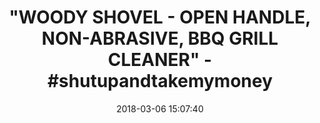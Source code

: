 ---
title: >-
  "WOODY SHOVEL - OPEN HANDLE, NON-ABRASIVE, BBQ GRILL CLEANER" -
  #shutupandtakemymoney
name: >-
  Wood Grill Scraper (20" Shovel) - Perfect BBQ Accessory for Cleaning Any
  Grill, Made in USA by Great Scrape
date: '2018-03-06 15:07:40'
buy_now: >-
  https://www.amazon.com/Wood-Grill-Scraper-Shovel-Accessory/dp/B077T84PD7?psc=1&SubscriptionId=AKIAIA5RBQIWQVTCUEUQ&tag=coldcutdeals-20&linkCode=xm2&camp=2025&creative=165953&creativeASIN=B077T84PD7
description_markdown: >+
  Wood Grill Scraper (20" Shovel) - Perfect BBQ Accessory for Cleaning Any
  Grill, Made in USA by Great Scrape

    - HARDWOOD GRILL SCRAPERS - The Woody 20" Shovel has a longer reach to protect your hands and fingers while grilling. Use our wooden grill scraper shovel to clean off your barbeque grill when you're done cooking. Made with a comfort grip handle that is more narrow in the middle of the paddle, it easily reaches under warming trays and grill grates to more thoroughly clean after grilling.

    - ALL-NATURAL BBQ TOOLS - Great Scrape makes these amazing wood products from real, solid Red Oak and Beech hardwoods, coated with an all-natural, non-toxic, food safe mineral oil commonly used as butcher block oil. The Great Scrape grill accessories come pre-treated and ready for you to use. Don't let a messy, dirty grill keep you from enjoying your favorite grilled foods.

    - NO MORE WIRE BRISTLES - Our Woody products are a grilling necessity for both serious grillers and those who are just learning. Wire brushes have annoying bristles that get smashed down and can be too harsh for many grills and bbq tools. Woody grill scraper bristle free products are safer to use and sturdy enough to do the job well without damaging your grill or tools.

    - CUSTOM FIT TO YOUR GRILL - One extremely useful and unique features of the Woody Shovel is that you customize the wooden grill scraper to fit your grill perfectly. No messy, burnt food will remain after you clean your BBQ grill with our Woody bbq tools. Simply heat the grill to high heat and use slow, firm pressure to glide the paddle front to back on grates, keeping the grooves in the same place each time.

    - PERFECT FOR GIFTING - The Great Scrape's real wood grill scraper is perfect for the BBQ and smoke masters in your life. Even novice grillers will appreciate the sturdy, easy to use Woody Shovel for keeping their BBQ grills clean. No matter their experience level, they will keep it in their grill toolkit for many grilling seasons to come, because this scraper makes grill cleaning a breeze.

tweet_id_str: '971039613342142465'
price: $34.99
you_save: ''
asin: B077T84PD7
image: 'https://images-na.ssl-images-amazon.com/images/I/31YuzzyCspL.jpg'

---